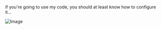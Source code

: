 if you're going to use my code, you should at least know how to configure it...

![Image](https://cdn.discordapp.com/attachments/1171849441309905039/1195003431795036240/806303761705730049.webp)
